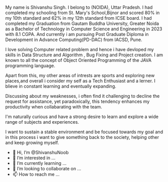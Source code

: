 My name is Shivanshu Singh.
I belong to (NOIDA), Uttar Pradesh.
I had completed my schooling from St. Mary's School,Bijnor and scored 80% in my 10th standard and 62% in my 12th standard from ICSE board.
I had completed my Graduation from Gautam Buddha University, Greater Noida as a Bachelor of Technology in Computer Science and Engineering in 2023 with 8.1 CGPA.
And currently i am pursuing Post Graduate Diploma in Development in Advance Computing(PD-DAC) from IACSD, Pune.

I love solving Computer related problem and hence i have devloped my skills in Data Structure and Algorithm , Bug Fixing and Project creation.
I am known to all the concept of Object Oriented Programming of the JAVA programming language.

Apart from this, my other areas of intrests are sports and exploring new places,and overall i consider my self as a Tech Enthusiast and a lerner.
I blieve in constant learning and eventually expanding.

Discussing about my weaknesses, i often find it challenging to decline the request for assistance,
yet paradoxically, this tendency enhances my productivity when collabarating with the team.

I'm naturally curious and have a strong desire to learn and explore a wide range of subjects and experiences.

I want to sustain a stable environment and be focused towards my goal and in this process i want to give something back to the society, helping other and keep growing myself.

- 👋 Hi, I’m @ShivanshuNoob
- 👀 I’m interested in ...
- 🌱 I’m currently learning ...
- 💞️ I’m looking to collaborate on ...
- 📫 How to reach me ...

<!---
ShivanshuNoob/ShivanshuNoob is a ✨ special ✨ repository because its `README.md` (this file) appears on your GitHub profile.
You can click the Preview link to take a look at your changes.
--->
